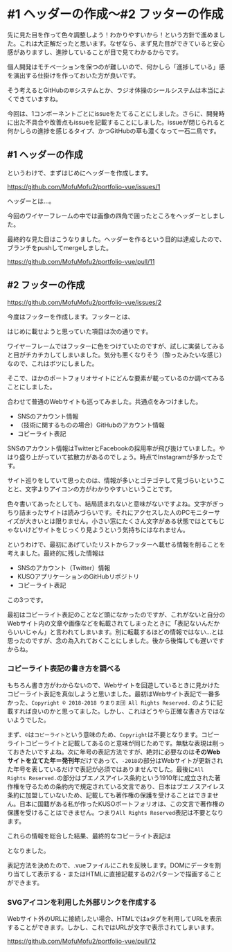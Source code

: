 # #1 ヘッダーの作成〜#2 フッターの作成

先に見た目を作って色々調整しよう！わかりやすいから！という方針で進めました。これは大正解だったと思います。なぜなら、まず見た目ができていると安心感がありますし、進捗していることが目で見てわかるからです。

個人開発はモチベーションを保つのが難しいので、何かしら「進捗している」感を演出する仕掛けを作っておいた方が良いです。

そう考えるとGitHubの``草``システムとか、ラジオ体操のシールシステムは本当によくできていますね。

今回は、1コンポーネントごとにissueをたてることにしました。さらに、開発時に出た不具合や改善点もissueを記載することにしました。issueが閉じられると何かしらの進捗を感じるタイプ、かつGitHubの草も濃くなって一石二鳥です。

## #1 ヘッダーの作成

というわけで、まずはじめにヘッダーを作成します。

https://github.com/MofuMofu2/portfolio-vue/issues/1

ヘッダーとは…。

今回のワイヤーフレームの中では画像の四角で囲ったところをヘッダーとしました。

最終的な見た目はこうなりました。ヘッダーを作るという目的は達成したので、ブランチをpushしてmergeしました。

https://github.com/MofuMofu2/portfolio-vue/pull/11

## #2 フッターの作成

https://github.com/MofuMofu2/portfolio-vue/issues/2

今度はフッターを作成します。フッターとは、

はじめに載せようと思っていた項目は次の通りです。

ワイヤーフレームではフッターに色をつけていたのですが、試しに実装してみると目がチカチカしてしまいました。気分も悪くなりそう（酔ったみたいな感じ）なので、これはボツにしました。

そこで、ほかのポートフォリオサイトにどんな要素が載っているのか調べてみることにしました。

合わせて普通のWebサイトも巡ってみました。共通点をみつけました。

- SNSのアカウント情報
- （技術に関するものの場合）GitHubのアカウント情報
- コピーライト表記

SNSのアカウント情報はTwitterとFacebookの採用率が飛び抜けていました。やはり盛り上がっていて拡散力があるのでしょう。時点でInstagramが多かったです。

サイト巡りをしていて思ったのは、情報が多いとゴテゴテして見づらいということと、文字よりアイコンの方がわかりやすいということです。

色々書いてあったとしても、結局読まれないと意味がないですよね。文字がぎっちり詰まったサイトは読みづらいです。それにアクセスした人のPCモニターサイズが大きいとは限りません。小さい窓にたくさん文字がある状態ではとてもじゃないけどサイトをじっくり見ようという気持ちにはなれません。

というわけで、最初にあげていたリストからフッターへ載せる情報を削ることを考えました。最終的に残した情報は

- SNSのアカウント（Twitter）情報
- KUSOアプリケーションのGitHubリポジトリ
- コピーライト表記

この3つです。

最初はコピーライト表記のことなど頭になかったのですが、これがないと自分のWebサイト内の文章や画像などを転載されてしまったときに「表記ないんだからいいじゃん」と言われてしまいます。別に転載するほどの情報ではない…とは思ったのですが、念の為入れておくことにしました。後から後悔しても遅いですからね。

### コピーライト表記の書き方を調べる

もちろん書き方がわからないので、Webサイトを回遊しているときに見かけたコピーライト表記を真似しようと思いました。最初はWebサイト表記で一番多かった、``Copyright ©️ 2018-2018 りまりま団 All Rights Reserved.`` のように記載すれば良いのかと思ってました。しかし、これはどうやら正確な書き方ではないようでした。

まず、``©︎``は``コピーライト``という意味のため、``Copyright``は不要となります。コピーライトコピーライトと記載してあるのと意味が同じためです。無駄な表現は削っておきたいですよね。次に年号の表記方法ですが、絶対に必要なのは**そのWebサイトを立てた年＝発刊年**だけであって、``-2018``の部分はWebサイトが更新された年号を表しているだけで表記が必須ではありませんでした。最後に``All Rights Reserved.``の部分はブエノスアイレス条約という1910年に成立された著作権を守るための条約内で規定されている文言であり、日本はブエノスアイレス条約に加盟していないため、記載しても著作権の保護を受けることはできません。日本に国籍がある私が作ったKUSOポートフォリオは、この文言で著作権の保護を受けることはできません。つまり``All Rights Reserved``表記は不要となります。

これらの情報を総合した結果、最終的なコピーライト表記は

> 

となりました。

表記方法を決めたので、.vueファイルにこれを反映します。DOMにデータを割り当てして表示する・またはHTMLに直接記載するの2パターンで描画することができます。

### SVGアイコンを利用した外部リンクを作成する

Webサイト外のURLに接続したい場合、HTMLでは``a``タグを利用してURLを表示することができます。しかし、これではURLが文字で表示されてしまいます。

https://github.com/MofuMofu2/portfolio-vue/pull/12